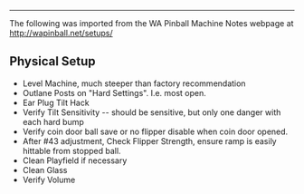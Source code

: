 ***
The following was imported from the WA Pinball Machine Notes webpage at http://wapinball.net/setups/
## Physical Setup
-   Level Machine, much steeper than factory recommendation
-   Outlane Posts on "Hard Settings". I.e. most open.
-   Ear Plug Tilt Hack
-   Verify Tilt Sensitivity -- should be sensitive, but only one danger with each hard bump
-   Verify coin door ball save or no flipper disable when coin door opened.
-   After #43 adjustment, Check Flipper Strength, ensure ramp is easily hittable from stopped ball.
-   Clean Playfield if necessary
-   Clean Glass
-   Verify Volume
